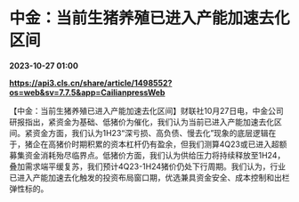 # 中金：当前生猪养殖已进入产能加速去化区间

**2023-10-27 01:00**

**https://api3.cls.cn/share/article/1498552?os=web&sv=7.7.5&app=CailianpressWeb**

【中金：当前生猪养殖已进入产能加速去化区间】财联社10月27日电，中金公司研报指出，紧资金为基础、低猪价为催化，我们认为当前已进入产能加速去化区间。紧资金方面，我们认为1H23“深亏损、高负债、慢去化”现象的底层逻辑在于，猪企在高猪价时期积累的资本杠杆仍有盈余，但我们测算4Q23或已进入超额募集资金消耗殆尽临界点。低猪价方面，我们认为供给压力将持续释放至1H24，叠加需求端平缓复苏，我们预计4Q23-1H24猪价仍处下行周期。我们认为，行业已进入产能加速去化触发的投资布局窗口期，优选兼具资金安全、成本控制和出栏弹性标的。